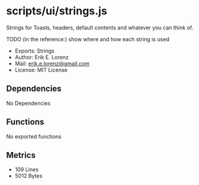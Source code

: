 # scripts/ui/strings.js


Strings for Toasts, headers, default contents and whatever you can think of.

TODO (in the reference:) show where and how each string is used

* Exports: Strings
* Author: Erik E. Lorenz 
* Mail: <erik.e.lorenz@gmail.com>
* License: MIT License


## Dependencies

No Dependencies

## Functions

No exported functions

## Metrics

* 109 Lines
* 5012 Bytes

